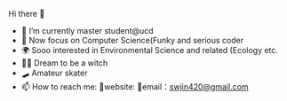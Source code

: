 Hi there 👋


- 🔭 I’m currently master student@ucd
- 🌱 Now focus on Computer Science(Funky and serious coder
- 🌍 Sooo interested in Environmental Science and related (Ecology etc.
- 🧙‍♀️ Dream to be a witch
- 🛹 Amateur skater
- 📫 How to reach me: 🔮website: 📧email：swjin420@gmail.com


